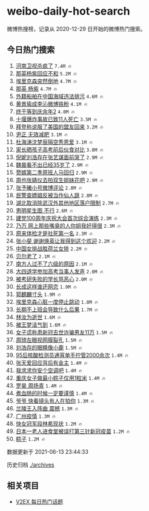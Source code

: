 # weibo-daily-hot-search

微博热搜榜，记录从 2020-12-29 日开始的微博热门搜索。

## 今日热门搜索

<!-- BEGIN -->

1. [河南卫视杀疯了](https://s.weibo.com/weibo?q=%E6%B2%B3%E5%8D%97%E5%8D%AB%E8%A7%86%E6%9D%80%E7%96%AF%E4%BA%86&Refer=top) `7.4M 🔥`
1. [那英杨紫回应不和](https://s.weibo.com/weibo?q=%23%E9%82%A3%E8%8B%B1%E6%9D%A8%E7%B4%AB%E5%9B%9E%E5%BA%94%E4%B8%8D%E5%92%8C%23&Refer=top) `5.2M 🔥`
1. [埃里克森突然倒地](https://s.weibo.com/weibo?q=%E5%9F%83%E9%87%8C%E5%85%8B%E6%A3%AE%E7%AA%81%E7%84%B6%E5%80%92%E5%9C%B0&Refer=top) `4.7M 🔥`
1. [那英 杨紫](https://s.weibo.com/weibo?q=%E9%82%A3%E8%8B%B1%20%E6%9D%A8%E7%B4%AB&Refer=top) `4.7M 🔥`
1. [外籍船舶在中国海域违法排污](https://s.weibo.com/weibo?q=%E5%A4%96%E7%B1%8D%E8%88%B9%E8%88%B6%E5%9C%A8%E4%B8%AD%E5%9B%BD%E6%B5%B7%E5%9F%9F%E8%BF%9D%E6%B3%95%E6%8E%92%E6%B1%A1&Refer=top) `4.6M 🔥`
1. [黄景瑜成李沁微博铁粉](https://s.weibo.com/weibo?q=%23%E9%BB%84%E6%99%AF%E7%91%9C%E6%88%90%E6%9D%8E%E6%B2%81%E5%BE%AE%E5%8D%9A%E9%93%81%E7%B2%89%23&Refer=top) `4.1M 🔥`
1. [终于等到庆余年2](https://s.weibo.com/weibo?q=%23%E7%BB%88%E4%BA%8E%E7%AD%89%E5%88%B0%E5%BA%86%E4%BD%99%E5%B9%B42%23&Refer=top) `4.0M 🔥`
1. [十堰爆炸事故已致11人死亡](https://s.weibo.com/weibo?q=%23%E5%8D%81%E5%A0%B0%E7%88%86%E7%82%B8%E4%BA%8B%E6%95%85%E5%B7%B2%E8%87%B411%E4%BA%BA%E6%AD%BB%E4%BA%A1%23&Refer=top) `3.5M 🔥`
1. [拜登称说服了美国的盟友回来](https://s.weibo.com/weibo?q=%23%E6%8B%9C%E7%99%BB%E7%A7%B0%E8%AF%B4%E6%9C%8D%E4%BA%86%E7%BE%8E%E5%9B%BD%E7%9A%84%E7%9B%9F%E5%8F%8B%E5%9B%9E%E6%9D%A5%23&Refer=top) `3.2M 🔥`
1. [尹正 无效减肥](https://s.weibo.com/weibo?q=%E5%B0%B9%E6%AD%A3%20%E6%97%A0%E6%95%88%E5%87%8F%E8%82%A5&Refer=top) `3.1M 🔥`
1. [杜海涛沈梦辰隔空秀恩爱](https://s.weibo.com/weibo?q=%23%E6%9D%9C%E6%B5%B7%E6%B6%9B%E6%B2%88%E6%A2%A6%E8%BE%B0%E9%9A%94%E7%A9%BA%E7%A7%80%E6%81%A9%E7%88%B1%23&Refer=top) `3.1M 🔥`
1. [家长晒孩子高考前后伙食对比](https://s.weibo.com/weibo?q=%23%E5%AE%B6%E9%95%BF%E6%99%92%E5%AD%A9%E5%AD%90%E9%AB%98%E8%80%83%E5%89%8D%E5%90%8E%E4%BC%99%E9%A3%9F%E5%AF%B9%E6%AF%94%23&Refer=top) `3.0M 🔥`
1. [倪妮刘浩存在张艺谋面前哭了](https://s.weibo.com/weibo?q=%23%E5%80%AA%E5%A6%AE%E5%88%98%E6%B5%A9%E5%AD%98%E5%9C%A8%E5%BC%A0%E8%89%BA%E8%B0%8B%E9%9D%A2%E5%89%8D%E5%93%AD%E4%BA%86%23&Refer=top) `2.9M 🔥`
1. [魏晨看不出已经35岁了](https://s.weibo.com/weibo?q=%23%E9%AD%8F%E6%99%A8%E7%9C%8B%E4%B8%8D%E5%87%BA%E5%B7%B2%E7%BB%8F35%E5%B2%81%E4%BA%86%23&Refer=top) `2.9M 🔥`
1. [赘婿第二季原班人马回归](https://s.weibo.com/weibo?q=%23%E8%B5%98%E5%A9%BF%E7%AC%AC%E4%BA%8C%E5%AD%A3%E5%8E%9F%E7%8F%AD%E4%BA%BA%E9%A9%AC%E5%9B%9E%E5%BD%92%23&Refer=top) `2.9M 🔥`
1. [周也张婧仪去拍双生姐妹花吧](https://s.weibo.com/weibo?q=%23%E5%91%A8%E4%B9%9F%E5%BC%A0%E5%A9%A7%E4%BB%AA%E5%8E%BB%E6%8B%8D%E5%8F%8C%E7%94%9F%E5%A7%90%E5%A6%B9%E8%8A%B1%E5%90%A7%23&Refer=top) `2.9M 🔥`
1. [张予曦小号微博评论](https://s.weibo.com/weibo?q=%23%E5%BC%A0%E4%BA%88%E6%9B%A6%E5%B0%8F%E5%8F%B7%E5%BE%AE%E5%8D%9A%E8%AF%84%E8%AE%BA%23&Refer=top) `2.8M 🔥`
1. [民警查嫖娼反被当作仙人跳](https://s.weibo.com/weibo?q=%23%E6%B0%91%E8%AD%A6%E6%9F%A5%E5%AB%96%E5%A8%BC%E5%8F%8D%E8%A2%AB%E5%BD%93%E4%BD%9C%E4%BB%99%E4%BA%BA%E8%B7%B3%23&Refer=top) `2.8M 🔥`
1. [湖北取消除武汉外其他地区落户限制](https://s.weibo.com/weibo?q=%23%E6%B9%96%E5%8C%97%E5%8F%96%E6%B6%88%E9%99%A4%E6%AD%A6%E6%B1%89%E5%A4%96%E5%85%B6%E4%BB%96%E5%9C%B0%E5%8C%BA%E8%90%BD%E6%88%B7%E9%99%90%E5%88%B6%23&Refer=top) `2.7M 🔥`
1. [男明星生图 不行](https://s.weibo.com/weibo?q=%E7%94%B7%E6%98%8E%E6%98%9F%E7%94%9F%E5%9B%BE%20%E4%B8%8D%E8%A1%8C&Refer=top) `2.6M 🔥`
1. [建党100周年庆祝大会首次综合演练](https://s.weibo.com/weibo?q=%23%E5%BB%BA%E5%85%9A100%E5%91%A8%E5%B9%B4%E5%BA%86%E7%A5%9D%E5%A4%A7%E4%BC%9A%E9%A6%96%E6%AC%A1%E7%BB%BC%E5%90%88%E6%BC%94%E7%BB%83%23&Refer=top) `2.3M 🔥`
1. [乃万 网上那些嘴臭的人你姐我好得很](https://s.weibo.com/weibo?q=%E4%B9%83%E4%B8%87%20%E7%BD%91%E4%B8%8A%E9%82%A3%E4%BA%9B%E5%98%B4%E8%87%AD%E7%9A%84%E4%BA%BA%E4%BD%A0%E5%A7%90%E6%88%91%E5%A5%BD%E5%BE%97%E5%BE%88&Refer=top) `2.3M 🔥`
1. [原来体检才是社死第一名](https://s.weibo.com/weibo?q=%23%E5%8E%9F%E6%9D%A5%E4%BD%93%E6%A3%80%E6%89%8D%E6%98%AF%E7%A4%BE%E6%AD%BB%E7%AC%AC%E4%B8%80%E5%90%8D%23&Refer=top) `2.3M 🔥`
1. [张小斐 谢谢焕英让我得到这个欢迎](https://s.weibo.com/weibo?q=%E5%BC%A0%E5%B0%8F%E6%96%90%20%E8%B0%A2%E8%B0%A2%E7%84%95%E8%8B%B1%E8%AE%A9%E6%88%91%E5%BE%97%E5%88%B0%E8%BF%99%E4%B8%AA%E6%AC%A2%E8%BF%8E&Refer=top) `2.2M 🔥`
1. [中国女排战胜荷兰女排](https://s.weibo.com/weibo?q=%23%E4%B8%AD%E5%9B%BD%E5%A5%B3%E6%8E%92%E6%88%98%E8%83%9C%E8%8D%B7%E5%85%B0%E5%A5%B3%E6%8E%92%23&Refer=top) `2.2M 🔥`
1. [贝尔老了](https://s.weibo.com/weibo?q=%23%E8%B4%9D%E5%B0%94%E8%80%81%E4%BA%86%23&Refer=top) `2.1M 🔥`
1. [南方人过不了六级的原因](https://s.weibo.com/weibo?q=%23%E5%8D%97%E6%96%B9%E4%BA%BA%E8%BF%87%E4%B8%8D%E4%BA%86%E5%85%AD%E7%BA%A7%E7%9A%84%E5%8E%9F%E5%9B%A0%23&Refer=top) `2.1M 🔥`
1. [大四退学参加高考当事人发声](https://s.weibo.com/weibo?q=%23%E5%A4%A7%E5%9B%9B%E9%80%80%E5%AD%A6%E5%8F%82%E5%8A%A0%E9%AB%98%E8%80%83%E5%BD%93%E4%BA%8B%E4%BA%BA%E5%8F%91%E5%A3%B0%23&Refer=top) `2.0M 🔥`
1. [被考研失败的学长骂恶心](https://s.weibo.com/weibo?q=%23%E8%A2%AB%E8%80%83%E7%A0%94%E5%A4%B1%E8%B4%A5%E7%9A%84%E5%AD%A6%E9%95%BF%E9%AA%82%E6%81%B6%E5%BF%83%23&Refer=top) `2.0M 🔥`
1. [长成这样谁还网恋](https://s.weibo.com/weibo?q=%23%E9%95%BF%E6%88%90%E8%BF%99%E6%A0%B7%E8%B0%81%E8%BF%98%E7%BD%91%E6%81%8B%23&Refer=top) `1.9M 🔥`
1. [郭麒麟寸头](https://s.weibo.com/weibo?q=%23%E9%83%AD%E9%BA%92%E9%BA%9F%E5%AF%B8%E5%A4%B4%23&Refer=top) `1.9M 🔥`
1. [埃里克森心脏一度停止跳动](https://s.weibo.com/weibo?q=%E5%9F%83%E9%87%8C%E5%85%8B%E6%A3%AE%E5%BF%83%E8%84%8F%E4%B8%80%E5%BA%A6%E5%81%9C%E6%AD%A2%E8%B7%B3%E5%8A%A8&Refer=top) `1.8M 🔥`
1. [长期不上班会导致什么后果](https://s.weibo.com/weibo?q=%23%E9%95%BF%E6%9C%9F%E4%B8%8D%E4%B8%8A%E7%8F%AD%E4%BC%9A%E5%AF%BC%E8%87%B4%E4%BB%80%E4%B9%88%E5%90%8E%E6%9E%9C%23&Refer=top) `1.7M 🔥`
1. [林汝为逝世](https://s.weibo.com/weibo?q=%23%E6%9E%97%E6%B1%9D%E4%B8%BA%E9%80%9D%E4%B8%96%23&Refer=top) `1.6M 🔥`
1. [被王梦洁气到](https://s.weibo.com/weibo?q=%23%E8%A2%AB%E7%8E%8B%E6%A2%A6%E6%B4%81%E6%B0%94%E5%88%B0%23&Refer=top) `1.6M 🔥`
1. [女子谎称患新冠去世诈骗男友11万](https://s.weibo.com/weibo?q=%23%E5%A5%B3%E5%AD%90%E8%B0%8E%E7%A7%B0%E6%82%A3%E6%96%B0%E5%86%A0%E5%8E%BB%E4%B8%96%E8%AF%88%E9%AA%97%E7%94%B7%E5%8F%8B11%E4%B8%87%23&Refer=top) `1.5M 🔥`
1. [周琦左眼视网膜裂孔](https://s.weibo.com/weibo?q=%23%E5%91%A8%E7%90%A6%E5%B7%A6%E7%9C%BC%E8%A7%86%E7%BD%91%E8%86%9C%E8%A3%82%E5%AD%94%23&Refer=top) `1.5M 🔥`
1. [刘浩存的眼睛像小鹿](https://s.weibo.com/weibo?q=%23%E5%88%98%E6%B5%A9%E5%AD%98%E7%9A%84%E7%9C%BC%E7%9D%9B%E5%83%8F%E5%B0%8F%E9%B9%BF%23&Refer=top) `1.5M 🔥`
1. [95后核酸检测员通宵单手拧管2000余次](https://s.weibo.com/weibo?q=%2395%E5%90%8E%E6%A0%B8%E9%85%B8%E6%A3%80%E6%B5%8B%E5%91%98%E9%80%9A%E5%AE%B5%E5%8D%95%E6%89%8B%E6%8B%A7%E7%AE%A12000%E4%BD%99%E6%AC%A1%23&Refer=top) `1.4M 🔥`
1. [张天爱回应背后有金主](https://s.weibo.com/weibo?q=%23%E5%BC%A0%E5%A4%A9%E7%88%B1%E5%9B%9E%E5%BA%94%E8%83%8C%E5%90%8E%E6%9C%89%E9%87%91%E4%B8%BB%23&Refer=top) `1.4M 🔥`
1. [我求求你安个空调吧](https://s.weibo.com/weibo?q=%23%E6%88%91%E6%B1%82%E6%B1%82%E4%BD%A0%E5%AE%89%E4%B8%AA%E7%A9%BA%E8%B0%83%E5%90%A7%23&Refer=top) `1.4M 🔥`
1. [重庆女子做最小粽子仅用1粒米](https://s.weibo.com/weibo?q=%23%E9%87%8D%E5%BA%86%E5%A5%B3%E5%AD%90%E5%81%9A%E6%9C%80%E5%B0%8F%E7%B2%BD%E5%AD%90%E4%BB%85%E7%94%A81%E7%B2%92%E7%B1%B3%23&Refer=top) `1.4M 🔥`
1. [罗昊 周扬青](https://s.weibo.com/weibo?q=%E7%BD%97%E6%98%8A%20%E5%91%A8%E6%89%AC%E9%9D%92&Refer=top) `1.4M 🔥`
1. [煮血肠的时候一定要谨慎](https://s.weibo.com/weibo?q=%23%E7%85%AE%E8%A1%80%E8%82%A0%E7%9A%84%E6%97%B6%E5%80%99%E4%B8%80%E5%AE%9A%E8%A6%81%E8%B0%A8%E6%85%8E%23&Refer=top) `1.4M 🔥`
1. [爷爷 快看镜头有人在拍你](https://s.weibo.com/weibo?q=%E7%88%B7%E7%88%B7%20%E5%BF%AB%E7%9C%8B%E9%95%9C%E5%A4%B4%E6%9C%89%E4%BA%BA%E5%9C%A8%E6%8B%8D%E4%BD%A0&Refer=top) `1.3M 🔥`
1. [兰陵王入阵曲 震撼](https://s.weibo.com/weibo?q=%E5%85%B0%E9%99%B5%E7%8E%8B%E5%85%A5%E9%98%B5%E6%9B%B2%20%E9%9C%87%E6%92%BC&Refer=top) `1.3M 🔥`
1. [广州疫情](https://s.weibo.com/weibo?q=%23%E5%B9%BF%E5%B7%9E%E7%96%AB%E6%83%85%23&Refer=top) `1.3M 🔥`
1. [快女冠军段林希现状](https://s.weibo.com/weibo?q=%23%E5%BF%AB%E5%A5%B3%E5%86%A0%E5%86%9B%E6%AE%B5%E6%9E%97%E5%B8%8C%E7%8E%B0%E7%8A%B6%23&Refer=top) `1.2M 🔥`
1. [日本一老人进食堂被误打第三针新冠疫苗](https://s.weibo.com/weibo?q=%23%E6%97%A5%E6%9C%AC%E4%B8%80%E8%80%81%E4%BA%BA%E8%BF%9B%E9%A3%9F%E5%A0%82%E8%A2%AB%E8%AF%AF%E6%89%93%E7%AC%AC%E4%B8%89%E9%92%88%E6%96%B0%E5%86%A0%E7%96%AB%E8%8B%97%23&Refer=top) `1.2M 🔥`
1. [粽子](https://s.weibo.com/weibo?q=%E7%B2%BD%E5%AD%90&Refer=top) `1.2M 🔥`

数据更新于 2021-06-13 23:44:33

<!-- END -->

历史归档 [./archives](./archives)

## 相关项目

- [V2EX 每日热门话题](https://github.com/boojack/v2ex-daily-hot-topic)
